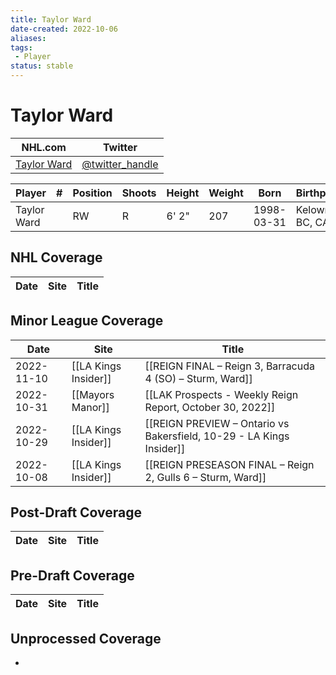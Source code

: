 ```yaml
---
title: Taylor Ward
date-created: 2022-10-06
aliases: 
tags:
 - Player
status: stable
---
```


# Taylor Ward

NHL.com | Twitter
-|-
[Taylor Ward](https://www.nhl.com/player/taylor-ward-8483406) | [@twitter_handle](https://twitter.com/)

Player | \# | Position | Shoots | Height | Weight | Born | Birthplace | Draft 
---|---|---|---|---|---|---|---|---
Taylor Ward | | RW | R | 6' 2" | 207 | 1998-03-31 | Kelowna, BC, CAN | undrafted

## NHL  Coverage
Date | Site |  Title
---|---|---



## Minor League Coverage
| Date       | Site                 | Title                                                                |
| ---------- | -------------------- | -------------------------------------------------------------------- |
| 2022-11-10 | [[LA Kings Insider]] | [[REIGN FINAL – Reign 3, Barracuda 4 (SO) – Sturm, Ward]]            |
| 2022-10-31 | [[Mayors Manor]]     | [[LAK Prospects - Weekly Reign Report, October 30, 2022]]            |
| 2022-10-29 | [[LA Kings Insider]] | [[REIGN PREVIEW – Ontario vs Bakersfield, 10-29 - LA Kings Insider]] |
| 2022-10-08 | [[LA Kings Insider]] | [[REIGN PRESEASON FINAL – Reign 2, Gulls 6 – Sturm, Ward]]           |



## Post-Draft Coverage
Date | Site |  Title
---|---|---



## Pre-Draft Coverage
Date | Site |  Title
---|---|---


## Unprocessed Coverage
- 
